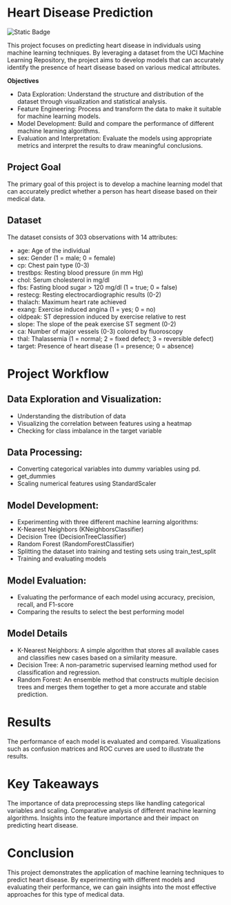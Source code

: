 # Heart Disease Prediction

<img alt="Static Badge" src="https://img.shields.io/badge/Rows_of_Data_Analyzed-12%2C523%2C335-red">


This project focuses on predicting heart disease in individuals using machine learning techniques. By leveraging a dataset from the UCI Machine Learning Repository, the project aims to develop models that can accurately identify the presence of heart disease based on various medical attributes.

**Objectives**

- Data Exploration: Understand the structure and distribution of the dataset through visualization and statistical analysis.
- Feature Engineering: Process and transform the data to make it suitable for machine learning models.
- Model Development: Build and compare the performance of different machine learning algorithms.
- Evaluation and Interpretation: Evaluate the models using appropriate metrics and interpret the results to draw meaningful conclusions.


## **Project Goal**
The primary goal of this project is to develop a machine learning model that can accurately predict whether a person has heart disease based on their medical data.

## **Dataset**
The dataset consists of 303 observations with 14 attributes:

- age: Age of the individual
- sex: Gender (1 = male; 0 = female)
- cp: Chest pain type (0-3)
- trestbps: Resting blood pressure (in mm Hg)
- chol: Serum cholesterol in mg/dl
- fbs: Fasting blood sugar > 120 mg/dl (1 = true; 0 = false)
- restecg: Resting electrocardiographic results (0-2)
- thalach: Maximum heart rate achieved
- exang: Exercise induced angina (1 = yes; 0 = no)
- oldpeak: ST depression induced by exercise relative to rest
- slope: The slope of the peak exercise ST segment (0-2)
- ca: Number of major vessels (0-3) colored by fluoroscopy
- thal: Thalassemia (1 = normal; 2 = fixed defect; 3 = reversible defect)
- target: Presence of heart disease (1 = presence; 0 = absence)

# **Project Workflow**
## **Data Exploration and Visualization:**

- Understanding the distribution of data
- Visualizing the correlation between features using a heatmap
- Checking for class imbalance in the target variable

## **Data Processing:**

- Converting categorical variables into dummy variables using pd.
- get_dummies
- Scaling numerical features using StandardScaler

## **Model Development:**

- Experimenting with three different machine learning algorithms:
- K-Nearest Neighbors (KNeighborsClassifier)
- Decision Tree (DecisionTreeClassifier)
- Random Forest (RandomForestClassifier)
- Splitting the dataset into training and testing sets using train_test_split
- Training and evaluating models

## **Model Evaluation:**

- Evaluating the performance of each model using accuracy, precision, recall, and F1-score
- Comparing the results to select the best performing model

## **Model Details**
- K-Nearest Neighbors: A simple algorithm that stores all available cases and classifies new cases based on a similarity measure.
- Decision Tree: A non-parametric supervised learning method used for classification and regression.
- Random Forest: An ensemble method that constructs multiple decision trees and merges them together to get a more accurate and stable prediction.

# **Results**
The performance of each model is evaluated and compared.
Visualizations such as confusion matrices and ROC curves are used to illustrate the results.

# **Key Takeaways**
The importance of data preprocessing steps like handling categorical variables and scaling.
Comparative analysis of different machine learning algorithms.
Insights into the feature importance and their impact on predicting heart disease.

# **Conclusion**
This project demonstrates the application of machine learning techniques to predict heart disease. By experimenting with different models and evaluating their performance, we can gain insights into the most effective approaches for this type of medical data.

